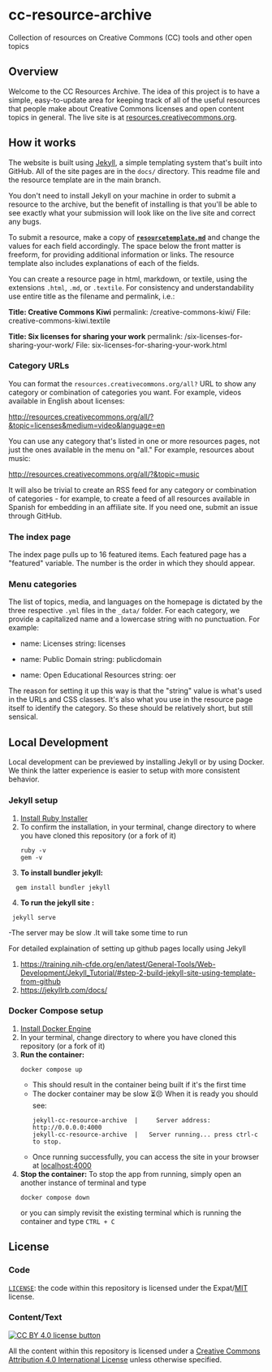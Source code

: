 # cc-resource-archive

Collection of resources on Creative Commons (CC) tools and other open topics


## Overview

Welcome to the CC Resources Archive. The idea of this project is to have a
simple, easy-to-update area for keeping track of all of the useful resources
that people make about Creative Commons licenses and open content topics in
general. The live site is at
[resources.creativecommons.org](https://resources.creativecommons.org/).


## How it works

The website is built using [Jekyll](http://jekyllrb.com/docs/home/), a simple
templating system that's built into GitHub. All of the site pages are in the
`docs/` directory. This readme file and the resource template are in the main
branch.

You don't need to install Jekyll on your machine in order to submit a resource
to the archive, but the benefit of installing is that you'll be able to see
exactly what your submission will look like on the live site and correct any
bugs.

To submit a resource, make a copy of
**[`resourcetemplate.md`](https://github.com/creativecommons/cc-resource-archive/blob/main/resourcetemplate.md)**
and change the values for each field accordingly. The space below the front
matter is freeform, for providing additional information or links. The resource
template also includes explanations of each of the fields.

You can create a resource page in html, markdown, or textile, using the
extensions `.html`, `.md`, or `.textile`. For consistency and understandability
use entire title as the filename and permalink, i.e.:

**Title: Creative Commons Kiwi**
permalink: /creative-commons-kiwi/
File: creative-commons-kiwi.textile

**Title: Six licenses for sharing your work**
permalink: /six-licenses-for-sharing-your-work/
File: six-licenses-for-sharing-your-work.html


### Category URLs

You can format the `resources.creativecommons.org/all?` URL to show any
category or combination of categories you want. For example, videos available
in English about licenses:

http://resources.creativecommons.org/all/?&topic=licenses&medium=video&language=en

You can use any category that's listed in one or more resources pages, not just
the ones available in the menu on "all." For example, resources about music:

http://resources.creativecommons.org/all/?&topic=music

It will also be trivial to create an RSS feed for any category or combination
of categories - for example, to create a feed of all resources available in
Spanish for embedding in an affiliate site. If you need one, submit an issue
through GitHub.


### The index page

The index page pulls up to 16 featured items. Each featured page has a
"featured" variable. The number is the order in which they should appear.


### Menu categories

The list of topics, media, and languages on the homepage is dictated by the
three respective `.yml` files in the `_data/` folder. For each category, we
provide a capitalized name and a lowercase string with no punctuation. For
example:

- name: Licenses
  string: licenses

- name: Public Domain
  string: publicdomain

- name: Open Educational Resources
  string: oer

The reason for setting it up this way is that the "string" value is what's used
in the URLs and CSS classes. It's also what you use in the resource page itself
to identify the category. So these should be relatively short, but still
sensical.


## Local Development

Local development can be previewed by installing Jekyll or by using Docker. We
think the latter experience is easier to setup with more consistent behavior.

### Jekyll setup

1. [Install Ruby Installer](https://rubyinstaller.org/downloads/)
2. To confirm the installation, in your terminal, change directory to where you have cloned this repository
   (or a fork of it)
   ```shell
   ruby -v
   gem -v
   ```
3. **To install bundler jekyll:**
  ```shell
    gem install bundler jekyll
   ```
4. **To run the jekyll site :**
  ```shell
   jekyll serve
   ```
   -The server may be slow .It will take some time to run 

For detailed explaination of setting up github pages locally using Jekyll
1. https://training.nih-cfde.org/en/latest/General-Tools/Web-Development/Jekyll_Tutorial/#step-2-build-jekyll-site-using-template-from-github
2. https://jekyllrb.com/docs/


### Docker Compose setup

1. [Install Docker Engine](https://docs.docker.com/engine/install/)
2. In your terminal, change directory to where you have cloned this repository
   (or a fork of it)
3. **Run the container:**
   ```shell
   docker compose up
   ```
   - This should result in the container being built if it's the first time
   - The docker container may be slow :hourglass_flowing_sand::persevere: When
     it is ready you should see:
     ```
     jekyll-cc-resource-archive  |     Server address: http://0.0.0.0:4000
     jekyll-cc-resource-archive  |   Server running... press ctrl-c to stop.
     ```
   - Once running successfully, you can access the site in your browser at
     [localhost:4000](http://localhost:4000/)
4. **Stop the container:** To stop the app from running, simply open an another
   instance of terminal and type
   ```shell
   docker compose down
   ```
   or you can simply revisit the existing terminal which is running the
   container and type `CTRL + C`


## License


### Code

[`LICENSE`](LICENSE): the code within this repository is licensed under the
Expat/[MIT][mit] license.

[mit]: http://www.opensource.org/licenses/MIT "The MIT License | Open Source Initiative"


### Content/Text

[![CC BY 4.0 license button][cc-by-png]][cc-by]

All the content within this repository is licensed under a [Creative Commons
Attribution 4.0 International License][cc-by] unless otherwise specified.

[cc-by-png]: https://licensebuttons.net/l/by/4.0/88x31.png#floatleft "CC BY 4.0 license button"
[cc-by]: https://creativecommons.org/licenses/by/4.0/ "Creative Commons Attribution 4.0 International License"
